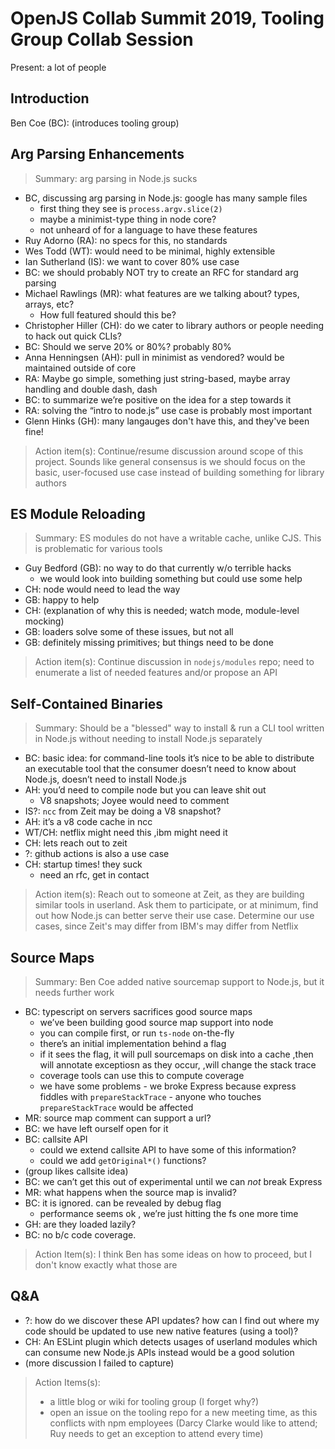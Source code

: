 # OpenJS Collab Summit 2019, Tooling Group Collab Session

Present: a lot of people

## Introduction

Ben Coe (BC): (introduces tooling group)

## Arg Parsing Enhancements

> Summary: arg parsing in Node.js sucks

- BC, discussing arg parsing in Node.js: google has many sample files
  - first thing they see is `process.argv.slice(2)`
  - maybe a minimist-type thing in node core?
  - not unheard of for a language to have these features
- Ruy Adorno (RA): no specs for this, no standards
- Wes Todd (WT): would need to be minimal, highly extensible
- Ian Sutherland (IS): we want to cover 80% use case
- BC: we should probably NOT try to create an RFC for standard arg parsing
- Michael Rawlings (MR): what features are we talking about? types, arrays, etc?
  - How full featured should this be?
- Christopher Hiller (CH): do we cater to library authors or people needing to hack out quick CLIs?
- BC: Should we serve 20% or 80%?  probably 80%
- Anna Henningsen (AH): pull in minimist as vendored?  would be maintained outside of core
- RA: Maybe go simple, something just string-based, maybe array handling and double dash, dash
- BC: to summarize we’re positive on the idea for a step towards it
- RA: solving the “intro to node.js” use case is probably most important
- Glenn Hinks (GH): many langauges don't have this, and they've been fine!

> Action item(s): Continue/resume discussion around scope of this project.  Sounds like general consensus is we should focus on the basic, user-focused use case instead of building something for library authors

## ES Module Reloading

> Summary: ES modules do not have a writable cache, unlike CJS. This is problematic for various tools

- Guy Bedford (GB): no way to do that currently w/o terrible hacks
  - we would look into building something but could use some help
- CH: node would need to lead the way
- GB: happy to help
- CH: (explanation of why this is needed; watch mode, module-level mocking)
- GB: loaders solve some of these issues, but not all
- GB: definitely missing primitives; but things need to be done

> Action item(s): Continue discussion in `nodejs/modules` repo; need to enumerate a list of needed features and/or propose an API

## Self-Contained Binaries

> Summary: Should be a "blessed" way to install & run a CLI tool written in Node.js without needing to install Node.js separately

- BC: basic idea: for command-line tools it’s nice to be able to distribute an executable tool that the consumer doesn’t need to know about Node.js, doesn’t need to install Node.js
- AH: you’d need to compile node but you can leave shit out
  - V8 snapshots; Joyee would need to comment
- IS?: `ncc` from Zeit may be doing a V8 snapshot?
- AH: it’s a v8 code cache in ncc
- WT/CH: netflix might need this ,ibm might need it
- CH: lets reach out to zeit
- ?: github actions is also a use case
- CH: startup times! they suck
  - need an rfc, get in contact

> Action item(s): Reach out to someone at Zeit, as they are building similar tools in userland.  Ask them to participate, or at minimum, find out how Node.js can better serve their use case.  Determine our use cases, since Zeit's may differ from IBM's may differ from Netflix

## Source Maps

> Summary: Ben Coe added native sourcemap support to Node.js, but it needs further work

- BC: typescript on servers sacrifices good source maps
  - we’ve been building good source map support into node
  - you can compile first, or run `ts-node` on-the-fly
  - there’s an initial implementation behind a flag
  - if it sees the flag, it will pull sourcemaps on disk into a cache ,then will annotate exceptiosn as they occur, ,will change the stack trace
  - coverage tools can use this to compute coverage
  - we have some problems - we broke Express because express fiddles with `prepareStackTrace` - anyone who touches `prepareStackTrace` would be affected
- MR: source map comment can support a url?
- BC: we have left ourself open for it
- BC: callsite API
  - could we extend callsite API to have some of this information?
  - could we add `getOriginal*()` functions?
- (group likes callsite idea)
- BC: we can’t get this out of experimental until we can *not* break Express
- MR: what happens when the source map is invalid?
- BC: it is ignored. can be revealed by debug flag
  - performance seems ok , we’re just hitting the fs one more time
- GH: are they loaded lazily?
- BC: no b/c code coverage.

> Action Item(s): I think Ben has some ideas on how to proceed, but I don't know exactly what those are

## Q&A

- ?: how do we discover these API updates? how can I find out where my code should be updated to use new native features (using a tool)?
- CH: An ESLint plugin which detects usages of userland modules which can consume new Node.js APIs instead would be a good solution
- (more discussion I failed to capture)

> Action Items(s):
> - a little blog or wiki for tooling group (I forget why?)
> - open an issue on the tooling repo for a new meeting time, as this conflicts with npm employees (Darcy Clarke would like to attend; Ruy needs to get an exception to attend every time)
